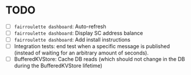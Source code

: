 # TODO

- [ ] `fairroulette dashboard`: Auto-refresh
- [ ] `fairroulette dashboard`: Display SC address balance
- [ ] `fairroulette dashboard`: Add install instructions
- [ ] Integration tests: end test when a specific message is published (instead
      of waiting for an arbitrary amount of seconds).
- [ ] BufferedKVStore: Cache DB reads (which should not change in the DB during
      the BufferedKVStore lifetime)
